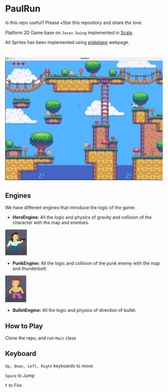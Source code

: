 # PaulRun 

Is this repo useful? Please ⭑Star this repository and share the love.

Platform 2D Game base on ```Javax.Swing``` implemented in [Scala](https://www.scala-lang.org).

All Sprites has been implemented using [piskelapp](https://www.piskelapp.com/) webpage.

# ![My image](img/runPaul.png)


## Engines

We have different engines that introduce the logic of the game:

* **HeroEngine:** All the logic and physics of gravity and collision of the character with the map and enemies.

![My image](img/hero.png)

* **PunkEngine:** All the logic and collision of the punk enemy with the map and thunderbolt.

![My image](img/punk.png) 

* **BulletEngine:** All the logic and physics of direction of bullet.

## How to Play

Clone the repo, and run ```Main``` class

## Keyboard

```Up, Down, Left, Right``` keyboards to move

```Space``` to Jump

```F``` to Fire